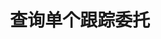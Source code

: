 ---
title: 查询单个跟踪委托
position_number: 15
type: get
description: /az/future/trade/v1/entrust/track-detail
parameters:
    -
        name: trackId
        type: integer
        mandatory: true
        default: N/A
        description: 跟踪委托id
        ranges:
content_markdown: |-

               #### **限流规则**

               200/s/apikey
left_code_blocks:
    -
        code_block: "public void getTrackDetail() {\r\n\tString text = HttpUtil.get(URL + \"/data/api/az/future/trade/v1/entrust/track-detail\");\r\n\tSystem.out.println(text);\r\n}"
        title: Java
        language: java
right_code_blocks:
    - code_block: |-
        {
          "error": {
            "code": "",
            "msg": ""
          },
          "msgInfo": "",
          "result": {
            "activationPrice": 0,      //激活价格，如果没有配置，则用当前价格为激活价格
            "avgPrice": 0,             //实际成交均价
            "callback": "",            //回调幅度配置 1比例 2固定
            "callbackVal": 0,          //回调幅度配置值，大于0
            "configActivation": false, //是否配置激活价格
            "createdTime": 0,          //创建时间
            "currentPrice": 0,         //下单时对应类型的实时价格，激活价格和下单行情价格比较，判断激活价格的方向
            "desc": "",                //描述，撤销、委托失败等描述
            "executedQty": 0,          //实际成交数量
            "orderSide": "",           //买卖方向
            "ordinary": true,          //
            "origQty": 0,              //数量（张）
            "positionSide": "",        //持仓方向
            "price": 0,                //订单价格
            "state": "",               //订单状态 NOT_ACTIVATION: 未激活；NOT_TRIGGERED：新建委托（未触发）；TRIGGERING：触发中；TRIGGERED：已触发；USER_REVOCATION：用户撤销；PLATFORM_REVOCATION：平台撤销（拒绝）；EXPIRED：已过期;DELEGATION_FAILED: 委托失败
            "stopPrice": 0,            //触发价格
            "symbol": "",              //交易对
            "trackId": 0,              //跟踪委托id
            "triggerPriceType": "",    //触发价格类型
            "updatedTime": 0           //更新时间
          },
          "returnCode": 0
        }
      title: Response
      language: json
---